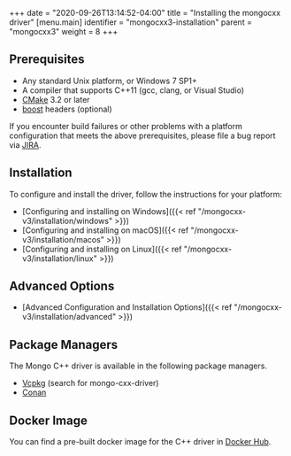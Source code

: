 +++
date = "2020-09-26T13:14:52-04:00"
title = "Installing the mongocxx driver"
[menu.main]
  identifier = "mongocxx3-installation"
  parent = "mongocxx3"
  weight = 8
+++

## Prerequisites

- Any standard Unix platform, or Windows 7 SP1+
- A compiler that supports C++11 (gcc, clang, or Visual Studio)
- [CMake](https://cmake.org) 3.2 or later
- [boost](https://www.boost.org) headers (optional)

If you encounter build failures or other problems with a platform configuration
that meets the above prerequisites, please file a bug report via
[JIRA](https://jira.mongodb.com/browse/CXX/).

## Installation

To configure and install the driver, follow the instructions for your platform:

* [Configuring and installing on Windows]({{< ref "/mongocxx-v3/installation/windows" >}})
* [Configuring and installing on macOS]({{< ref "/mongocxx-v3/installation/macos" >}})
* [Configuring and installing on Linux]({{< ref "/mongocxx-v3/installation/linux" >}})

## Advanced Options

* [Advanced Configuration and Installation Options]({{< ref "/mongocxx-v3/installation/advanced" >}})

## Package Managers

The Mongo C++ driver is available in the following package managers.
- [Vcpkg](https://vcpkg.io/) (search for mongo-cxx-driver)
- [Conan](https://conan.io/center/recipes/mongo-cxx-driver)

## Docker Image

You can find a pre-built docker image for the C++ driver in
[Docker Hub](https://hub.docker.com/r/mongodb/mongo-cxx-driver).
